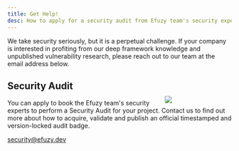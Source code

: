 ```yaml
---
title: Get Help!
desc: How to apply for a security audit from Efuzy team's security experts.
---
```


We take security seriously, but it is a perpetual challenge. If your company is interested in profiting from our deep framework knowledge and unpublished vulnerability research, please reach out to our team at the email address below.

<img src="https://cdn.efuzy.dev/img/audit-sample-badge.png" style="float:right;max-width:15%;min-width:150px;padding-top:50px" />

## Security Audit

You can apply to book the Efuzy team's security experts to perform a Security Audit for your project. Contact us to find out more about how to acquire, validate and publish an official timestamped and version-locked audit badge.

[security@efuzy.dev](mailto:security@efuzy.dev)
